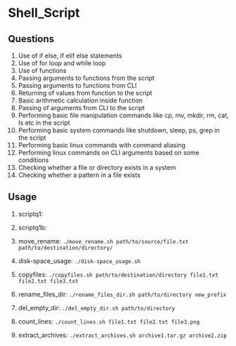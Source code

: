 # Shell_Script


## Questions

1. Use of if else, if elif else statements
2. Use of for loop and while loop
3. Use of functions
4. Passing arguments to functions from the script
5. Passing arguments to functions from CLI
6. Returning of values from function to the script
7. Basic arithmetic calculation inside function
8. Passing of arguments from CLI to the script
9. Performing basic file manipulation commands like cp, mv, mkdir, rm, cat, ls etc in the script
10. Performing basic system commands like shutdown, sleep, ps, grep in the script
11. Performing basic linux commands with command aliasing
12. Performing linux commands on CLI arguments based on some conditions
13. Checking whether a file or directory exists in a system
14. Checking whether a pattern in a file exists

## Usage

1. scriptq1: 
2. scriptq1b:

1. move_rename: `./move_rename.sh path/to/source/file.txt path/to/destination/directory/`
2. disk-space_usage: `./disk-space_usage.sh`
3. copyfiles: `./copyfiles.sh path/to/destination/directory file1.txt file2.txt file3.txt`
4. rename_files_dir: `./rename_files_dir.sh path/to/directory new_prefix`
5. del_empty_dir: `./del_empty_dir.sh path/to/directory`
6. count_lines: `./count_lines.sh file1.txt file2.txt file3.png`
7. extract_archives: `./extract_archives.sh archive1.tar.gz archive2.zip`
